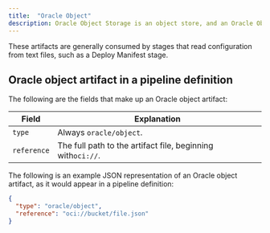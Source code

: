 ```yaml
---
title:  "Oracle Object"
description: Oracle Object Storage is an object store, and an Oracle Object Storage object artifact is a reference to an object stored in an Oracle Object Storage bucket.
---
```


These artifacts are generally consumed by stages that read configuration from text files, such as a Deploy Manifest stage.

## Oracle object artifact in a pipeline definition

The following are the fields that make up an Oracle object artifact:

| Field | Explanation |
|-|-----------|
| `type` | Always `oracle/object`. |
| `reference` | The full path to the artifact file, beginning with`oci://`. |

The following is an example JSON representation of an Oracle object artifact, as it would appear in a pipeline definition:

```json
{
  "type": "oracle/object",
  "reference": "oci://bucket/file.json"
}
```
